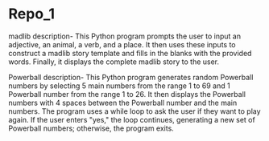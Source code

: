 # Repo_1
madlib description- 
This Python program prompts the user to input an adjective, an animal, a verb, and a place. It then uses these inputs to construct a madlib story template and fills in the blanks with the provided words. Finally, it displays the complete madlib story to the user.

Powerball description-
This Python program generates random Powerball numbers by selecting 5 main numbers from the range 1 to 69 and 1 Powerball number from the range 1 to 26. It then displays the Powerball numbers with 4 spaces between the Powerball number and the main numbers. The program uses a while loop to ask the user if they want to play again. If the user enters "yes," the loop continues, generating a new set of Powerball numbers; otherwise, the program exits.